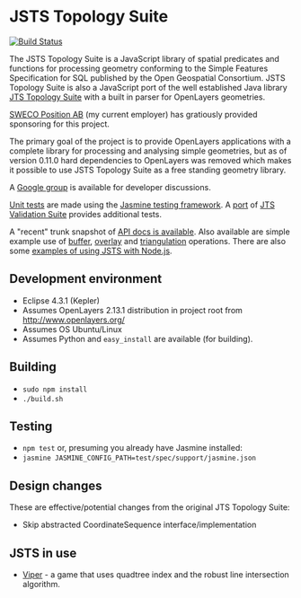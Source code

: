 # JSTS Topology Suite

[![Build Status](https://travis-ci.org/bjornharrtell/jsts.svg)](https://travis-ci.org/bjornharrtell/jsts)

The JSTS Topology Suite is a JavaScript library of spatial predicates and functions 
for processing geometry conforming to the Simple Features Specification for SQL published by
the Open Geospatial Consortium. JSTS Topology Suite is also a JavaScript port of the well 
established Java library [JTS Topology Suite](http://tsusiatsoftware.net/jts/main.html) with
a built in parser for OpenLayers geometries.

[SWECO Position AB](http://www.swecogroup.com/en/Sweco-group/Services/Geographical-IT/) (my current employer) has gratiously provided sponsoring for this project.

The primary goal of the project is to provide OpenLayers applications with a complete library for processing
and analysing simple geometries, but as of version 0.11.0 hard dependencies to OpenLayers was removed
which makes it possible to use JSTS Topology Suite as a free standing geometry library.

A [Google group](http://groups.google.com/group/jsts-devs) is available for developer discussions.

[Unit tests](http://bjornharrtell.github.com/jsts/test/SpecRunner.html) are made
using the [Jasmine testing framework](https://github.com/pivotal/jasmine). A 
[port](http://bjornharrtell.github.com/jsts/validationsuite/index.html) of
[JTS Validation Suite](http://www.vividsolutions.com/jts/tests/index.html) provides
additional tests.

A "recent" trunk snapshot of [API docs is available](http://bjornharrtell.github.com/jsts/doc/api/index.html). Also
available are simple example use of [buffer](http://bjornharrtell.github.com/jsts/examples/buffer.html), 
[overlay](http://bjornharrtell.github.com/jsts/examples/overlay.html) and [triangulation](http://bjornharrtell.github.com/jsts/examples/triangulation.html)
operations. There are also some [examples of using JSTS with Node.js](https://github.com/bjornharrtell/jsts/tree/master/examples/nodejs).

## Development environment

* Eclipse 4.3.1 (Kepler)
* Assumes OpenLayers 2.13.1 distribution in project root from http://www.openlayers.org/
* Assumes OS Ubuntu/Linux
* Assumes Python and `easy_install` are available (for building).

## Building

* `sudo npm install`
* `./build.sh`

## Testing

* `npm test`
or, presuming you already have Jasmine installed:
* `jasmine JASMINE_CONFIG_PATH=test/spec/support/jasmine.json`

## Design changes

These are effective/potential changes from the original JTS Topology Suite:

* Skip abstracted CoordinateSequence interface/implementation

## JSTS in use

* [Viper](https://github.com/bjornharrtell/viper) - a game that uses quadtree index and the robust line intersection algorithm.
